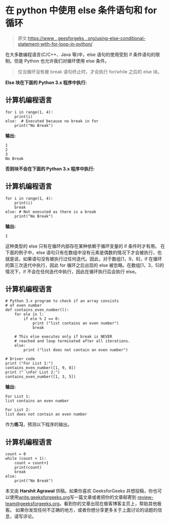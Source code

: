 # 在 python 中使用 else 条件语句和 for 循环

> 原文:[https://www . geesforgeks . org/using-else-conditional-statement-with-for-loop-in-python/](https://www.geeksforgeeks.org/using-else-conditional-statement-with-for-loop-in-python/)

在大多数编程语言(C/C++、Java 等)中，else 语句的使用受到 if 条件语句的限制。但是 Python 也允许我们对循环使用 else 条件。

> 仅当循环没有被 break 语句终止时，才会执行 for/while 之后的 else 块。

**Else 块在下面的 Python 3.x 程序中执行:**

## 计算机编程语言

```
for i in range(1, 4):
    print(i)
else:  # Executed because no break in for
    print("No Break")
```

**输出:**

```
1
2
3
No Break
```

**否则块不会在下面的 Python 3.x 程序中执行:**

## 计算机编程语言

```
for i in range(1, 4):
    print(i)
    break
else: # Not executed as there is a break
    print("No Break")
```

**输出:**

```
1
```

这种类型的 else 只有在循环内部存在某种依赖于循环变量的 if 条件时才有用。
在下面的例子中，else 语句只有在数组中没有元素是偶数的情况下才会被执行，也就是说，如果语句没有被执行过任何迭代。因此，对于数组[1，9，8]，if 在循环的第三次迭代中执行，因此 for 循环之后出现的 else 被忽略。在数组[1，3，5]的情况下，if 不会在任何迭代中执行，因此在循环执行后会执行 else。

## 计算机编程语言

```
# Python 3.x program to check if an array consists
# of even number
def contains_even_number(l):
    for ele in l:
        if ele % 2 == 0:
            print ("list contains an even number")
            break

    # This else executes only if break is NEVER
    # reached and loop terminated after all iterations.
    else:    
        print ("list does not contain an even number")

# Driver code
print ("For List 1:")
contains_even_number([1, 9, 8])
print (" \nFor List 2:")
contains_even_number([1, 3, 5])
```

**输出:**

```
For List 1:
list contains an even number

For List 2:
list does not contain an even number
```

作为**练习**，预测以下程序的输出。

## 计算机编程语言

```
count = 0
while (count < 1):   
    count = count+1
    print(count)
    break
else:
    print("No Break")
```

本文由 **Harshit Agrawal** 供稿。如果你喜欢 GeeksforGeeks 并想投稿，你也可以使用[write.geeksforgeeks.org](https://write.geeksforgeeks.org)写一篇文章或者把你的文章邮寄到 review-team@geeksforgeeks.org。看到你的文章出现在极客博客主页上，帮助其他极客。
如果你发现任何不正确的地方，或者你想分享更多关于上面讨论的话题的信息，请写评论。